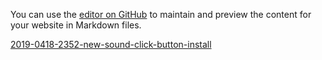 
You can use the [editor on GitHub](https://github.com/ayn2110/test-i/edit/master/README.md) to maintain and preview the content for your website in Markdown files.

[2019-0418-2352-new-sound-click-button-install](itms-services://?action=download-manifest&url=https://ayn2110.github.io/test-i/manifest3.plist)
